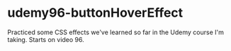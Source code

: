 # udemy96-buttonHoverEffect
Practiced some CSS effects we've learned so far in the Udemy course I'm taking. Starts on video 96.
